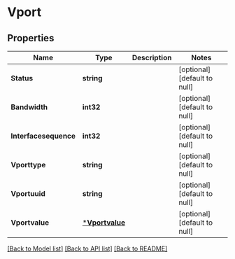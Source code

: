 # Vport

## Properties
Name | Type | Description | Notes
------------ | ------------- | ------------- | -------------
**Status** | **string** |  | [optional] [default to null]
**Bandwidth** | **int32** |  | [optional] [default to null]
**Interfacesequence** | **int32** |  | [optional] [default to null]
**Vporttype** | **string** |  | [optional] [default to null]
**Vportuuid** | **string** |  | [optional] [default to null]
**Vportvalue** | [***Vportvalue**](Vportvalue.md) |  | [optional] [default to null]

[[Back to Model list]](../README.md#documentation-for-models) [[Back to API list]](../README.md#documentation-for-api-endpoints) [[Back to README]](../README.md)


